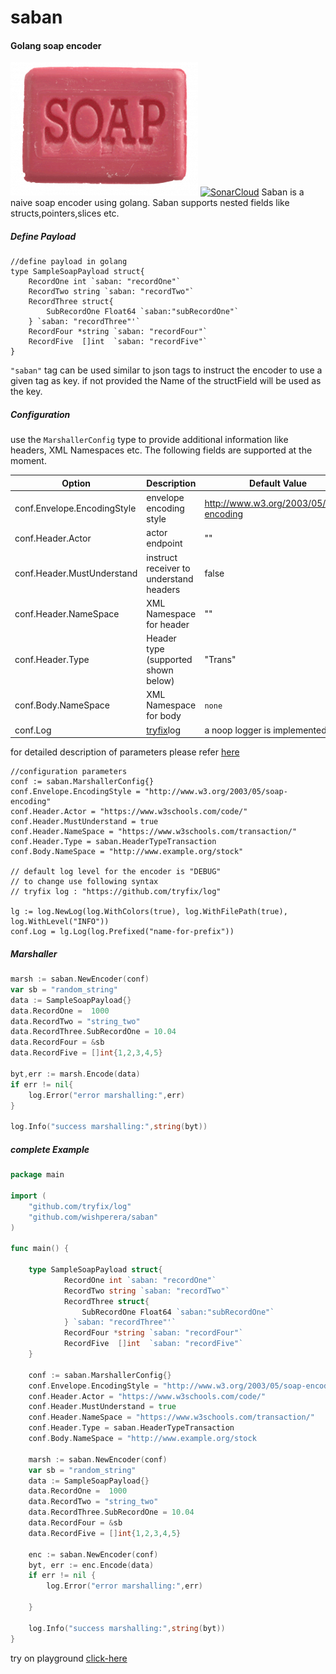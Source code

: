 # saban
#### Golang soap encoder
![include](./doc/img/soap.png)
[![SonarCloud](https://sonarcloud.io/images/project_badges/sonarcloud-white.svg)](https://sonarcloud.io/dashboard?id=wishperera_saban)
Saban is a naive soap encoder using golang. Saban supports nested fields like structs,pointers,slices etc.

##### Define Payload
```golang
//define payload in golang
type SampleSoapPayload struct{
    RecordOne int `saban: "recordOne"`
    RecordTwo string `saban: "recordTwo"`
    RecordThree struct{
        SubRecordOne Float64 `saban:"subRecordOne"`
    } `saban: "recordThree"'`
    RecordFour *string `saban: "recordFour"`
    RecordFive  []int  `saban: "recordFive"`
}
```
`"saban"` tag can be used similar to json tags to instruct the encoder to use a given tag as key. if not provided the 
Name of the structField will be used as the key. 


##### Configuration

use the `MarshallerConfig` type to provide additional information like headers, XML Namespaces etc. The following fields
are supported at the moment.

| Option                    | Description                              | Default Value                          | Mandatory |
|---------------------------|------------------------------------------|----------------------------------------|-----------|
|conf.Envelope.EncodingStyle|envelope encoding style                   |http://www.w3.org/2003/05/soap-encoding | `yes`     | 
|conf.Header.Actor          |actor endpoint                            |""                                      | `no`      |
|conf.Header.MustUnderstand |instruct receiver to understand headers   |false                                   | `no`      |
|conf.Header.NameSpace      |XML Namespace for header                  |""                                      | `no`      |
|conf.Header.Type           |Header type (supported shown below)       |"Trans"                                 | `no`      |
|conf.Body.NameSpace        |XML Namespace for body                    | `none`                                 | `yes`     | 
|conf.Log                   |[tryfix](https://github.com/tryfix/log)log| a noop logger is implemented           | `no`      |

for detailed description of parameters please refer [here](https://www.w3schools.com/xml/xml_soap.asp)

```golang
//configuration parameters
conf := saban.MarshallerConfig{}
conf.Envelope.EncodingStyle = "http://www.w3.org/2003/05/soap-encoding"
conf.Header.Actor = "https://www.w3schools.com/code/"
conf.Header.MustUnderstand = true
conf.Header.NameSpace = "https://www.w3schools.com/transaction/"
conf.Header.Type = saban.HeaderTypeTransaction
conf.Body.NameSpace = "http://www.example.org/stock"

// default log level for the encoder is "DEBUG" 
// to change use following syntax
// tryfix log : "https://github.com/tryfix/log"

lg := log.NewLog(log.WithColors(true), log.WithFilePath(true), log.WithLevel("INFO"))
conf.Log = lg.Log(log.Prefixed("name-for-prefix"))
```

##### Marshaller

```go
marsh := saban.NewEncoder(conf)
var sb = "random_string"
data := SampleSoapPayload{}
data.RecordOne =  1000
data.RecordTwo = "string_two"
data.RecordThree.SubRecordOne = 10.04
data.RecordFour = &sb
data.RecordFive = []int{1,2,3,4,5}

byt,err := marsh.Encode(data)
if err != nil{
    log.Error("error marshalling:",err)
}

log.Info("success marshalling:",string(byt))
```

##### complete Example

```go
package main

import (
	"github.com/tryfix/log"
	"github.com/wishperera/saban"
)

func main() {

	type SampleSoapPayload struct{
    		RecordOne int `saban: "recordOne"`
    		RecordTwo string `saban: "recordTwo"`
    		RecordThree struct{
        		SubRecordOne Float64 `saban:"subRecordOne"`
    		} `saban: "recordThree"'`
    		RecordFour *string `saban: "recordFour"`
    		RecordFive  []int  `saban: "recordFive"`
	}

	conf := saban.MarshallerConfig{}
	conf.Envelope.EncodingStyle = "http://www.w3.org/2003/05/soap-encoding"
	conf.Header.Actor = "https://www.w3schools.com/code/"
	conf.Header.MustUnderstand = true
	conf.Header.NameSpace = "https://www.w3schools.com/transaction/"
	conf.Header.Type = saban.HeaderTypeTransaction
	conf.Body.NameSpace = "http://www.example.org/stock

	marsh := saban.NewEncoder(conf)
	var sb = "random_string"
	data := SampleSoapPayload{}
	data.RecordOne =  1000
	data.RecordTwo = "string_two"
	data.RecordThree.SubRecordOne = 10.04
	data.RecordFour = &sb
	data.RecordFive = []int{1,2,3,4,5}

	enc := saban.NewEncoder(conf)
	byt, err := enc.Encode(data)
	if err != nil {
		log.Error("error marshalling:",err)

	}

	log.Info("success marshalling:",string(byt))
}
```
try on playground [click-here](https://play.golang.org/p/lq8fAVd1hG5)
